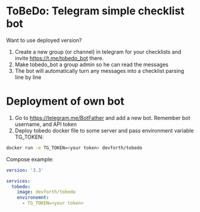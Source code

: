 # ToBeDo: Telegram simple checklist bot

Want to use deployed version?

1) Create a new group (or channel) in telegram for your checklists and invite https://t.me/tobedo_bot there.
2) Make tobedo_bot a group admin so he can read the messages
3) The bot will automatically turn any messages into a checklist parsing line by line

# Deployment of own bot

1) Go to https://telegram.me/BotFather and add a new bot. Remember bot username, and API token
2) Deploy tobedo docker file to some server and pass environment variable TG_TOKEN:

```sh
docker run -e TG_TOKEN=<your token> devforth/tobedo
```

Compose example:

```yaml
version: '3.3'

services:
  tobedo:
    image: devforth/tobedo
    environemnt:
      - TG_TOKEN=<your token>
```
